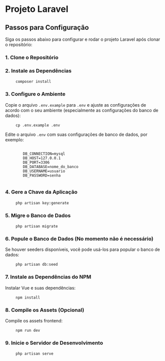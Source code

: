 <h1>Projeto Laravel</h1> 
<h2>Passos para Configuração</h2> 
<p>Siga os passos abaixo para configurar e rodar o projeto Laravel após clonar o repositório:</p> <h3>1. Clone o Repositório</h3> 

<h3>2. Instale as Dependências</h3>
<pre>
    <code>composer install </code>
</pre>
<h3>3. Configure o Ambiente</h3>
<p>Copie o arquivo <code>.env.example</code> para <code>.env</code> e ajuste as configurações de acordo com o seu ambiente (especialmente as configurações do banco de dados):</p>
<pre>
    <code>cp .env.example .env </code>
</pre> 
<p>Edite o arquivo <code>.env</code> com suas configurações de banco de dados, por exemplo:</p>
<pre>
    <code>
        DB_CONNECTION=mysql
        DB_HOST=127.0.0.1
        DB_PORT=3306
        DB_DATABASE=nome_do_banco
        DB_USERNAME=usuario
        DB_PASSWORD=senha
    </code>
</pre>
<h3>4. Gere a Chave da Aplicação</h3>
<pre>
    <code>php artisan key:generate </code>
</pre>
<h3>5. Migre o Banco de Dados</h3>
<pre>
    <code>php artisan migrate </code>
</pre>
<h3>6. Popule o Banco de Dados (No momento não é necessário)</h3>
<p>Se houver seeders disponíveis, você pode usá-los para popular o banco de dados:</p>
<pre>
    <code>php artisan db:seed </code>
</pre>
<h3>7. Instale as Dependências do NPM</h3>
<p>Instalar Vue e suas dependências:</p>
<pre>
    <code>npm install </code>
</pre>
<h3>8. Compile os Assets (Opcional)</h3>
<p>Compile os assets frontend:</p>
<pre>
    <code>npm run dev</code>
</pre>
<h3>9. Inicie o Servidor de Desenvolvimento</h3>
<pre>
    <code>php artisan serve </code>
</pre>